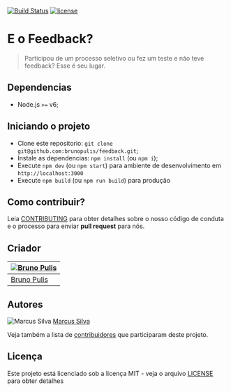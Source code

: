 [![Build Status](https://travis-ci.org/brunopulis/feedback.svg?branch=master)](https://travis-ci.org/brunopulis/feedback)
[![license](https://img.shields.io/github/license/mashape/apistatus.svg)]()

# E o Feedback?
> Participou de um processo seletivo ou fez um teste e não teve feedback? Esse é seu lugar. 


## Dependencias
- Node.js `>=` v6;

## Iniciando o projeto

- Clone este repositorio: `git clone git@github.com:brunopulis/feedback.git`;
- Instale as dependencias: `npm install` (ou `npm i`);
- Execute `npm dev` (ou `npm start`) para ambiente de desenvolvimento em `http://localhost:3000`
- Execute `npm build` (ou `npm run build`) para produção 

## Como contribuir?

Leia [CONTRIBUTING](CONTRIBUTING.md) para obter detalhes sobre o nosso código de conduta e o processo para enviar **pull request** para nós.


## Criador
[![Bruno Pulis](https://avatars2.githubusercontent.com/u/1204692?v=3&s=70)](https://github.com/brunopulis) |
--- |
[Bruno Pulis](https://github.com/brunopulis/)|

## Autores
![Marcus Silva](https://avatars2.githubusercontent.com/u/4579340?v=3&s=70) 
[Marcus Silva](https://github.com/mvfsillva/)

Veja também a lista de [contribuidores](https://github.com/brunopulis/feedback/graphs/contributors) que participaram deste projeto.

## Licença

Este projeto está licenciado sob a licença MIT - veja o arquivo [LICENSE](LICENSE.md) para obter detalhes
